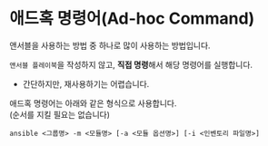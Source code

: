 # 애드혹 명령어(Ad-hoc Command)

앤서블을 사용하는 방법 중 하나로 많이 사용하는 방법입니다.

`앤서블 플레이북`을 작성하지 않고, **직접 명령**해서 해당 명령어를 실행합니다.

- 간단하지만, 재사용하기는 어렵습니다.

애드혹 명령어는 아래와 같은 형식으로 사용합니다.   
(순서를 지킬 필요는 없습니다)   
```
ansible <그룹명> -m <모듈명> [-a <모듈 옵션명>] [-i <인벤토리 파일명>]
```



